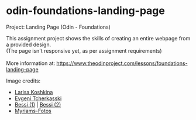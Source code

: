 # odin-foundations-landing-page
Project: Landing Page (Odin - Foundations)

This assignment project shows the skills of creating an entire webpage from a provided design.\
(The page isn't responsive yet, as per assignment requirements)\
\
More information at: https://www.theodinproject.com/lessons/foundations-landing-page

Image credits:
- [Larisa Koshkina](https://pixabay.com/photos/flowers-meadow-sunlight-summer-276014/)
- [Evgeni Tcherkasski](https://pixabay.com/users/evgenit-4930349/?utm_source=link-attribution&amp;utm_medium=referral&amp;utm_campaign=image&amp;utm_content=2197679)
- [Bessi (1)](https://pixabay.com/photos/marguerite-daisy-flower-white-729510/) | [Bessi (2)](https://pixabay.com/photos/flower-purple-petals-purple-flower-729512/)
- [Myriams-Fotos](https://pixabay.com/photos/marigold-flower-dewdrops-1568646/)